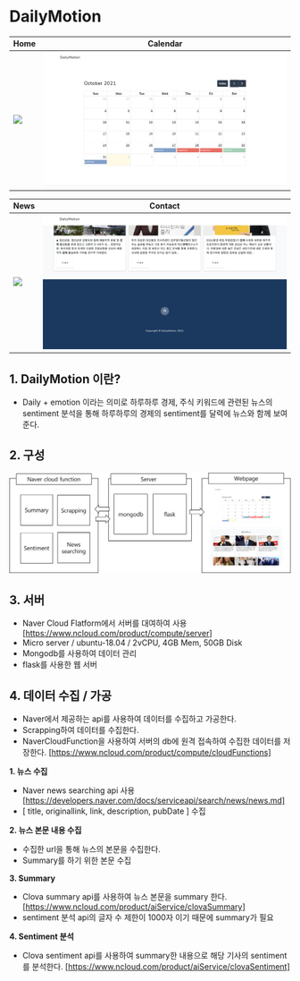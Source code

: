 # DailyMotion
|Home|Calendar|
|----|----|
|<img src="https://github.com/LIMM036/my_news_webpage/blob/master/images/home.png">|<img src="https://github.com/LIMM036/my_news_webpage/blob/master/images/calendar.png">|

|News|Contact|
|----|----|
|<img src="https://github.com/LIMM036/my_news_webpage/blob/master/images/news.png">|<img src="https://github.com/LIMM036/my_news_webpage/blob/master/images/contact.png">|

## 1. DailyMotion 이란?

- Daily + emotion 이라는 의미로 하루하루 경제, 주식 키워드에 관련된 뉴스의 sentiment 분석을 통해 하루하루의 경제의 sentiment를 달력에 뉴스와 함께 보여준다.

## 2. 구성

![](https://github.com/LIMM036/my_news_webpage/blob/master/images/configuration.png)

## 3. 서버
- Naver Cloud Flatform에서 서버를 대여하여 사용 [https://www.ncloud.com/product/compute/server]
- Micro server / ubuntu-18.04 / 2vCPU, 4GB Mem, 50GB Disk
- Mongodb를 사용하여 데이터 관리
- flask를 사용한 웹 서버


## 4. 데이터 수집 / 가공  
 - Naver에서 제공하는 api를 사용하여 데이터를 수집하고 가공한다.  
 - Scrapping하여 데이터를 수집한다.  
 - NaverCloudFunction을 사용하여 서버의 db에 원격 접속하여 수집한 데이터를 저장한다. [https://www.ncloud.com/product/compute/cloudFunctions]


  **1. 뉴스 수집**  
  - Naver news searching api 사용 [https://developers.naver.com/docs/serviceapi/search/news/news.md]
  - [ title, originallink, link, description, pubDate ] 수집

  **2. 뉴스 본문 내용 수집**  
  - 수집한 url을 통해 뉴스의 본문을 수집한다.
  - Summary를 하기 위한 본문 수집

  **3. Summary**  
  - Clova summary api를 사용하여 뉴스 본문을 summary 한다. [https://www.ncloud.com/product/aiService/clovaSummary]
  - sentiment 분석 api의 글자 수 제한이 1000자 이기 때문에 summary가 필요

  **4. Sentiment 분석**  
  - Clova sentiment api를 사용하여 summary한 내용으로 해당 기사의 sentiment를 분석한다. [https://www.ncloud.com/product/aiService/clovaSentiment]
